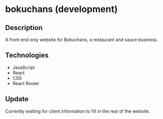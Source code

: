 # bokuchans (development)

## Description
A front end only website for Bokuchans, a restaurant
and sauce business.

## Technologies

* JavaScript
* React
* CSS
* React Router

## Update

Currently waiting for client information to fill in the rest of the website.